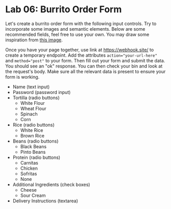 

# Lab 06: Burrito Order Form


Let's create a burrito order form with the following input controls. Try to incorporate some images and semantic elements. Below are some recommended fields, feel free to use your own. You may draw some inspiration from [this image](burrito-order-form.png). 

Once you have your page together, use link at https://webhook.site/ to create a temporary endpoint. Add the attributes `action="your-url-here"` and `method="post"` to your form. Then fill out your form and submit the data. You should see an "ok" response. You can then check your bin and look at the request's body. Make sure all the relevant data is present to ensure your form is working.

- Name (text input)
- Password (password input)
- Tortilla (radio buttons)
  - White Flour
  - Wheat Flour
  - Spinach
  - Corn
- Rice (radio buttons)
  - White Rice
  - Brown Rice
- Beans (radio buttons)
  - Black Beans
  - Pinto Beans
- Protein (radio buttons)
  - Carnitas
  - Chicken
  - Sofritas
  - None
- Additional Ingredients (check boxes)
  - Cheese
  - Sour Cream
- Delivery Instructions (textarea)

